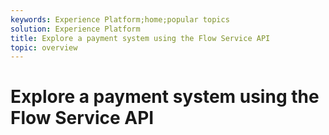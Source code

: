 ```yaml
---
keywords: Experience Platform;home;popular topics
solution: Experience Platform
title: Explore a payment system using the Flow Service API
topic: overview
---
```


# Explore a payment system using the Flow Service API